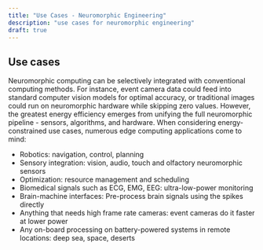 ```yaml
---
title: "Use Cases - Neuromorphic Engineering"
description: "use cases for neuromorphic engineering"
draft: true
---
```


## Use cases
Neuromorphic computing can be selectively integrated with conventional computing methods. For instance, event camera data could feed into standard computer vision models for optimal accuracy, or traditional images could run on neuromorphic hardware while skipping zero values. However, the greatest energy efficiency emerges from unifying the full neuromorphic pipeline - sensors, algorithms, and hardware.
When considering energy-constrained use cases, numerous edge computing applications come to mind:

* Robotics: navigation, control, planning
* Sensory integration: vision, audio, touch and olfactory neuromorphic sensors
* Optimization: resource management and scheduling
* Biomedical signals such as ECG, EMG, EEG: ultra-low-power monitoring 
* Brain-machine interfaces: Pre-process brain signals using the spikes directly
* Anything that needs high frame rate cameras: event cameras do it faster at lower power
* Any on-board processing on battery-powered systems in remote locations: deep sea, space, deserts
